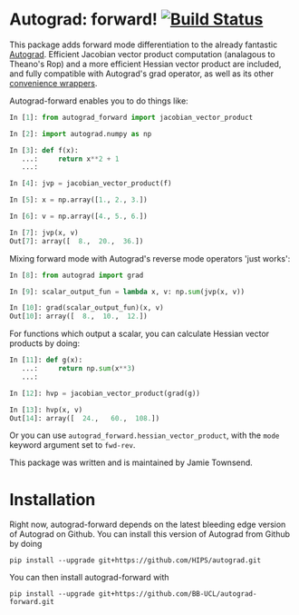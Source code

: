 # Autograd: forward! [![Build Status](https://travis-ci.org/BB-UCL/autograd-forward.svg?branch=master)](https://travis-ci.org/BB-UCL/autograd-forward)
This package adds forward mode differentiation to the already fantastic [Autograd](https://github.com/HIPS/autograd). Efficient Jacobian vector product computation (analagous to Theano's Rop) and a more efficient Hessian vector product are included, and fully compatible with Autograd's grad operator, as well as its other [convenience wrappers](https://github.com/HIPS/autograd/blob/master/autograd/convenience_wrappers.py).

Autograd-forward enables you to do things like:
```python
In [1]: from autograd_forward import jacobian_vector_product

In [2]: import autograd.numpy as np

In [3]: def f(x):
   ...:     return x**2 + 1
   ...:

In [4]: jvp = jacobian_vector_product(f)

In [5]: x = np.array([1., 2., 3.])

In [6]: v = np.array([4., 5., 6.])

In [7]: jvp(x, v)
Out[7]: array([  8.,  20.,  36.])
```
Mixing forward mode with Autograd's reverse mode operators 'just works':
```python
In [8]: from autograd import grad

In [9]: scalar_output_fun = lambda x, v: np.sum(jvp(x, v))

In [10]: grad(scalar_output_fun)(x, v)
Out[10]: array([  8.,  10.,  12.])
```
For functions which output a scalar, you can calculate Hessian vector products by doing:
```python
In [11]: def g(x):
   ...:     return np.sum(x**3)
   ...:

In [12]: hvp = jacobian_vector_product(grad(g))

In [13]: hvp(x, v)
Out[14]: array([  24.,   60.,  108.])
```
Or you can use `autograd_forward.hessian_vector_product`, with the `mode` keyword argument set to `fwd-rev`.

This package was written and is maintained by Jamie Townsend.

# Installation
Right now, autograd-forward depends on the latest bleeding edge version of Autograd on Github. You can install this version of Autograd from Github by doing
```
pip install --upgrade git+https://github.com/HIPS/autograd.git
```
You can then install autograd-forward with
```
pip install --upgrade git+https://github.com/BB-UCL/autograd-forward.git
```
